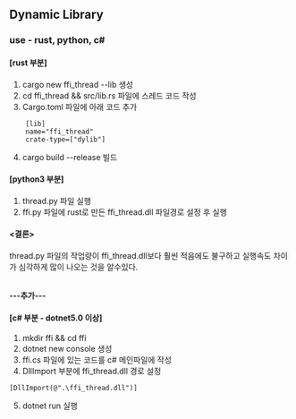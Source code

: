 <h2>Dynamic Library</h2>
<h3>use - rust, python, c#</h4>

<h4>[rust 부분]</h4>

1. cargo new ffi_thread --lib 생성
2. cd ffi_thread && src/lib.rs 파일에 스레드 코드 작성
3. Cargo.toml 파일에 아래 코드 추가
```
    [lib]
    name="ffi_thread"
    crate-type=["dylib"]
```
4. cargo build --release 빌드

<h4>[python3 부분]</h4>

1. thread.py 파일 실행
2. ffi.py 파일에 rust로 만든 ffi_thread.dll 파일경로 설정 후 실행

<h4><결론></h4>
thread.py 파일의 작업량이 ffi_thread.dll보다 훨씬 적음에도 불구하고
실행속도 차이가 심각하게 많이 나오는 것을 알수있다.
</br>
</br>

**---추가---**
<h4>[c# 부분 - dotnet5.0 이상]</h4>

1. mkdir ffi && cd ffi
2. dotnet new console 생성
3. ffi.cs 파일에 있는 코드를 c# 메인파일에 작성
4. DllImport 부분에 ffi_thread.dll 경로 설정
```
[DllImport(@".\ffi_thread.dll")]
```
5. dotnet run 실행
